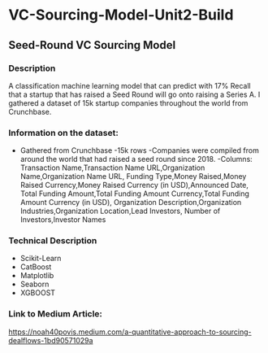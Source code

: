 # VC-Sourcing-Model-Unit2-Build

## Seed-Round VC Sourcing Model 

### Description
A classification machine learning model that can predict with 17% Recall that a startup that has raised 
a Seed Round will go onto raising a Series A. I gathered a dataset of 15k startup companies throughout the world from Crunchbase.

### Information on the dataset:
- Gathered from Crunchbase
-15k rows 
-Companies were compiled from around the world that had raised a seed round since 2018. 
-Columns: Transaction Name,Transaction Name URL,Organization Name,Organization Name URL,
Funding Type,Money Raised,Money Raised Currency,Money Raised Currency (in USD),Announced Date,
Total Funding Amount,Total Funding Amount Currency,Total Funding Amount Currency (in USD),
Organization Description,Organization Industries,Organization Location,Lead Investors,
Number of Investors,Investor Names

### Technical Description
- Scikit-Learn
- CatBoost
- Matplotlib
- Seaborn 
- XGBOOST

### Link to Medium Article: 
https://noah40povis.medium.com/a-quantitative-approach-to-sourcing-dealflows-1bd90571029a
